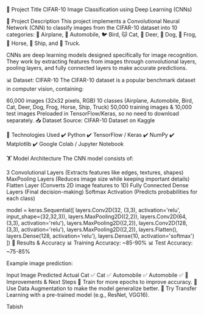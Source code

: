 📌 Project Title
CIFAR-10 Image Classification using Deep Learning (CNNs)

📖 Project Description
This project implements a Convolutional Neural Network (CNN) to classify images from the CIFAR-10 dataset into 10 categories:
🚀 Airplane, 🚗 Automobile, 🐦 Bird, 🐱 Cat, 🦌 Deer, 🐶 Dog, 🐸 Frog, 🐴 Horse, 🚢 Ship, and 🚚 Truck.

CNNs are deep learning models designed specifically for image recognition. They work by extracting features from images through convolutional layers, pooling layers, and fully connected layers to make accurate predictions.

📊 Dataset: CIFAR-10
The CIFAR-10 dataset is a popular benchmark dataset in computer vision, containing:

60,000 images (32x32 pixels, RGB)
10 classes (Airplane, Automobile, Bird, Cat, Deer, Dog, Frog, Horse, Ship, Truck)
50,000 training images & 10,000 test images
Preloaded in TensorFlow/Keras, so no need to download separately.
📥 Dataset Source: CIFAR-10 Dataset on Kaggle


🚀 Technologies Used
✔️ Python
✔️ TensorFlow / Keras
✔️ NumPy
✔️ Matplotlib
✔️ Google Colab / Jupyter Notebook


🏋️ Model Architecture
The CNN model consists of:

3 Convolutional Layers (Extracts features like edges, textures, shapes)
MaxPooling Layers (Reduces image size while keeping important details)
Flatten Layer (Converts 2D image features to 1D)
Fully Connected Dense Layers (Final decision-making)
Softmax Activation (Predicts probabilities for each class)

model = keras.Sequential([
    layers.Conv2D(32, (3,3), activation='relu', input_shape=(32,32,3)),
    layers.MaxPooling2D((2,2)),
    layers.Conv2D(64, (3,3), activation='relu'),
    layers.MaxPooling2D((2,2)),
    layers.Conv2D(128, (3,3), activation='relu'),
    layers.MaxPooling2D((2,2)),
    layers.Flatten(),
    layers.Dense(128, activation='relu'),
    layers.Dense(10, activation='softmax')
])
🎯 Results & Accuracy
📊 Training Accuracy: ~85-90%
📊 Test Accuracy: ~75-85%

Example image prediction:

Input Image	Predicted	Actual
Cat ✅	Cat ✅
Automobile ✅	Automobile ✅
📌 Improvements & Next Steps
🔹 Train for more epochs to improve accuracy.
🔹 Use Data Augmentation to make the model generalize better.
🔹 Try Transfer Learning with a pre-trained model (e.g., ResNet, VGG16).

Tabish 

